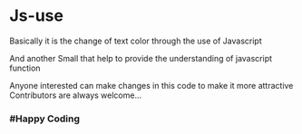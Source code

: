 # Js-use

Basically it is the change of text color through the use of Javascript 

And another Small that help to provide the understanding of javascript function


Anyone interested can make changes in this code to make it more attractive
Contributors are always welcome...<br>

<h3>#Happy Coding</h3>
